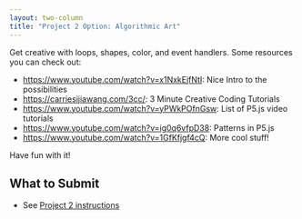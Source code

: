 ```yaml
---
layout: two-column
title: "Project 2 Option: Algorithmic Art"
---
```



Get creative with loops, shapes, color, and event handlers. Some resources you can check out:

* <a href="https://www.youtube.com/watch?v=x1NxkEjfNtI" target="_blank">https://www.youtube.com/watch?v=x1NxkEjfNtI</a>: Nice Intro to the possibilities
* <a href="https://carriesijiawang.com/3cc/" target="_blank">https://carriesijiawang.com/3cc/</a>: 3 Minute Creative Coding Tutorials
* <a href="https://www.youtube.com/watch?v=yPWkPOfnGsw" target="_blank">https://www.youtube.com/watch?v=yPWkPOfnGsw</a>: List of P5.js video tutorials
* <a href="https://www.youtube.com/watch?v=ig0q6vfpD38" target="_blank">https://www.youtube.com/watch?v=ig0q6vfpD38</a>: Patterns in P5.js
* <a href="https://www.youtube.com/watch?v=1GfKfjgf4cQ" target="_blank">https://www.youtube.com/watch?v=1GfKfjgf4cQ</a>: More cool stuff!

Have fun with it!


## What to Submit
* See [Project 2 instructions](.)
